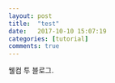 ```yaml
---
layout: post
title:  "test"
date:   2017-10-10 15:07:19
categories: [tutorial]
comments: true
---
```

웰컴 투 블로그.
